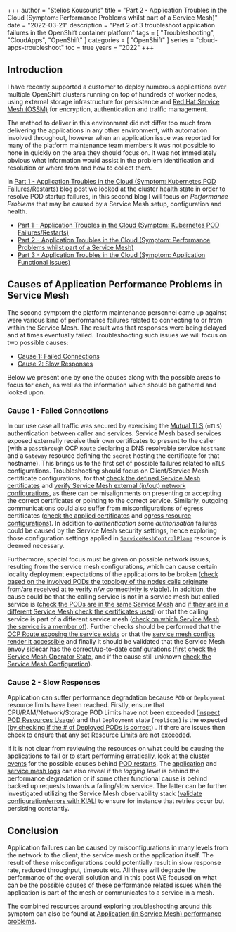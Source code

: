 +++
author = "Stelios Kousouris"
title = "Part 2 - Application Troubles in the Cloud (Symptom: Performance Problems whilst part of a Service Mesh)"
date = "2022-03-21"
description = "Part 2 of 3 troubleshoot application failures in the OpenShift container platform"
tags = [
    "Troubleshooting",
    "CloudApps",
    "OpenShift"
]
categories = [
    "OpenShift"
]
series = "cloud-apps-troubleshoot"
toc = true
years = "2022"
+++

## Introduction

I have recently supported a customer to deploy numerous applications over multiple OpenShift clusters running on top of hundreds of worker nodes, using external storage infrastructure for persistence and [Red Hat Service Mesh (OSSM)](https://docs.openshift.com/container-platform/latest/service_mesh/v2x/ossm-architecture.html) for encryption, authentication and traffic management. 

The method to deliver in this environment did not differ too much from delivering the applications in any other environment, with automation involved throughout, however when an application issue was reported for many of the platform maintenance team members it was not possible to hone in quickly on the area they should focus on. It was not immediately obvious what information would assist in the problem identification and resolution or where from and how to collect them.

In [Part 1 - Application Troubles in the Cloud (Symptom: Kubernetes POD Failures/Restarts)](https://www.wonderingtechie.com/post/2022/part-1-application-trouble-in-the-cloud-pod-restarts/) blog post we looked at the cluster health state in order to resolve POD startup failures, in this second blog I will focus on *Performance Problems* that may be caused by a Service Mesh setup, configuration and health. 

* [Part 1 - Application Troubles in the Cloud (Symptom: Kubernetes POD Failures/Restarts)](https://www.wonderingtechie.com/post/2022/part-1-application-trouble-in-the-cloud-pod-restarts/)
* [Part 2 - Application Troubles in the Cloud (Symptom: Performance Problems whilst part of a Service Mesh)](https://www.wonderingtechie.com/post/2022/part-2-application-trouble-in-the-cloud-servicemesh-app-performance/)
* [Part 3 - Application Troubles in the Cloud (Symptom: Application Functional Issues)](https://www.wonderingtechie.com/post/2022/part-3-application-trouble-in-the-cloud-application-functional-issues/)


## Causes of Application Performance Problems in Service Mesh

The second symptom the platform maintenance personnel came up against were various kind of performance failures related to connecting to or from within the Service Mesh. The result was that responses were being delayed and at times eventually failed. Troubleshooting such issues we will focus on two possible causes:

* [Cause 1: Failed Connections](#cause-1---failed-connections)
* [Cause 2: Slow Responses](#cause-2---slow-responses)

Below we present one by one the causes along with the possible areas to focus for each, as well as the information which should be gathered and looked upon.

### Cause 1 - Failed Connections 

In our use case all traffic was secured by exercising the [Mutual TLS](https://github.com/maistra/api/blob/maistra-2.1/docs/crd/maistra.io_ServiceMeshControlPlane_SecurityConfig_v2.adoc) (`mTLS`) authentication between caller and services. Service Mesh based services exposed externally receive their own certificates to present to the caller (with a `passthrough` OCP `Route` declaring a DNS resolvable service `hostname` and a `Gateway` resource defining the `secret` hosting the certificate for that hostname). This brings us to the first set of possible failures related to `mTLS` configurations. Troubleshooting should focus on Client/Service Mesh certificate configurations, for that [check the defined Service Mesh certificates](https://github.com/skoussou/openshift-service-mesh-application-troubleshooting/blob/main/TROUBLESHOOTING-ACTIONS.adoc#service-mesh-certificates) and [verify Service Mesh external (in/out) network configurations](https://github.com/skoussou/openshift-service-mesh-application-troubleshooting/blob/main/TROUBLESHOOTING-ACTIONS.adoc#service-mesh-external-inout-network-configurations), as there can be misalignments on presenting or accepting the correct certificates or pointing to the correct service. Similarly, outgoing communications could also suffer from misconfigurations of egress certificates ([check the applied certificates](https://github.com/skoussou/openshift-service-mesh-application-troubleshooting/blob/main/TROUBLESHOOTING-ACTIONS.adoc#service-mesh-certificates) and [egress resource configurations](https://github.com/skoussou/openshift-service-mesh-application-troubleshooting/blob/main/TROUBLESHOOTING-ACTIONS.adoc#service-mesh-external-inout-network-configurations)). In addition to *authentication* some *authorisation* failures could be caused by the Service Mesh security settings, hence exploring those configuration settings applied in [`ServiceMeshControlPlane`](https://github.com/skoussou/openshift-service-mesh-application-troubleshooting/blob/main/TROUBLESHOOTING-ACTIONS.adoc#service-mesh-certificates) resource is deemed necessary.

Furthermore, special focus must be given on possible network issues, resulting from the service mesh configurations, which can cause certain locality deployment expectations of the applications to be broken ([check based on the involved PODs the topology of the nodes calls originate from/are received at to verify n/w connectivity is viable](https://github.com/skoussou/openshift-service-mesh-application-troubleshooting/blob/main/TROUBLESHOOTING-ACTIONS.adoc#pod-deployment-location)). In addition, the cause could be that the calling service is not in a service mesh but called service is ([check the PODs are in the same Service Mesh](https://github.com/skoussou/openshift-service-mesh-application-troubleshooting/blob/main/TROUBLESHOOTING-ACTIONS.adoc#pod-is-in-the-service-mesh) and [if they are in a different Service Mesh check the certificates used](https://github.com/skoussou/openshift-service-mesh-application-troubleshooting/blob/main/TROUBLESHOOTING-ACTIONS.adoc#service-mesh-certificates)) or that the calling service is part of a different service mesh ([check on which Service Mesh the service is a member of](https://github.com/skoussou/openshift-service-mesh-application-troubleshooting/blob/main/TROUBLESHOOTING-ACTIONS.adoc#pod-is-in-the-service-mesh)). Further checks should be performed that the [OCP Route exposing the service exists](https://github.com/skoussou/openshift-service-mesh-application-troubleshooting/blob/main/TROUBLESHOOTING-ACTIONS.adoc#service-mesh-certificates) or that the [service mesh configs render it accessible](https://github.com/skoussou/openshift-service-mesh-application-troubleshooting/blob/main/TROUBLESHOOTING-ACTIONS.adoc#service-mesh-external-inout-network-configurations) and finally it should be validated that the Service Mesh envoy sidecar has the correct/up-to-date configurations ([first check the Service Mesh Operator State](https://github.com/skoussou/openshift-service-mesh-application-troubleshooting/blob/main/TROUBLESHOOTING-ACTIONS.adoc#anchor-1), and if the cause still unknown [check the Service Mesh Configuration](https://github.com/skoussou/openshift-service-mesh-application-troubleshooting/blob/main/TROUBLESHOOTING-ACTIONS.adoc#service-mesh-deep-dive-troubleshooting-actions-envoyistio-proxy)).

### Cause 2 - Slow Responses 

Application can suffer performance degradation because `POD` or `Deployment` resource limits have been reached. Firstly, ensure that CPU/RAM/Network/Storage POD Limits have not been exceeded ([inspect POD Resources Usage](https://github.com/skoussou/openshift-service-mesh-application-troubleshooting/blob/main/TROUBLESHOOTING-ACTIONS.adoc#pod-resources-usage)) and that `Deployment` state (`replicas`) is the expected ([by checking if the # of Deployed PODs is correct](https://github.com/skoussou/openshift-service-mesh-application-troubleshooting/blob/main/TROUBLESHOOTING-ACTIONS.adoc#pod-replicas-desiredcreated)) . If there are issues then check to ensure that any set [Resource Limits are not exceeded](https://github.com/skoussou/openshift-service-mesh-application-troubleshooting/blob/main/TROUBLESHOOTING-ACTIONS.adoc#check-resource-quotas-limit-ranges). 

If it is not clear from reviewing the resources on what could be causing the applications to fail or to start performing erratically, look at the [cluster events](https://github.com/skoussou/openshift-service-mesh-application-troubleshooting/blob/main/TROUBLESHOOTING-ACTIONS.adoc#cluster-events) for the possible causes behind [POD restarts](https://github.com/skoussou/openshift-service-mesh-application-troubleshooting/blob/main/TROUBLESHOOTING-ACTIONS.adoc#pod-restarts). The [application](https://github.com/skoussou/openshift-service-mesh-application-troubleshooting/blob/main/TROUBLESHOOTING-ACTIONS.adoc#application-logs) and [service mesh logs](https://github.com/skoussou/openshift-service-mesh-application-troubleshooting/blob/main/TROUBLESHOOTING-ACTIONS.adoc#check-set-logging-levels-of-service-mesh-components) can also reveal if the *logging level* is behind the performance degradation or if some other functional cause is behind backed up requests towards a failing/slow service. The latter can be further investigated utilizing the Service Mesh observability stack ([validate configuration/errors with KIALI](https://github.com/skoussou/openshift-service-mesh-application-troubleshooting/blob/main/TROUBLESHOOTING-ACTIONS.adoc#service-mesh-observability) to ensure for instance that retries occur but persisting constantly.

## Conclusion

Application failures can be caused by misconfigurations in many levels from the network to the client, the service mesh or the application itself. The result of these misconfigurations could potentially result in slow response rate, reduced throughput, timeouts etc. All these will degrade the performance of the overall solution and in this post WE focused on what can be the possible causes of these performance related issues when the application is part of the mesh or communicates to a service in a mesh. 

The combined resources around exploring troubleshooting around this symptom can also be found at [Application (in Service Mesh) performance problems](https://github.com/skoussou/openshift-service-mesh-application-troubleshooting/blob/main/APPLICATION-PERFORMANCE.adoc).



